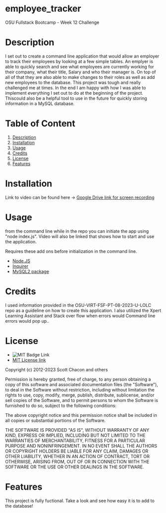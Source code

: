 # employee_tracker
OSU Fullstack Bootcamp - Week 12 Challenge

# Description
I set out to create a command line application that would allow an employer to track their employees by looking at a few simple tables. An emplyer is able to quickly search and see what employees are currently working for their company, what their title, Salary and who their manager is. On top of all of that they are also able to make changes to their roles as well as add new employees to the database. This project was tough and really challenged me at times. In the end I am happy with how I was able to implement everything I set out to do at the beginning of the project. Thiscould also be a helpful tool to use in the future for quickly storing information in a MySQL database. 

# Table of Content

1. [Description](#description)
2. [Installation](#installation)
3. [Usage](#usage)
4. [Credits](#credits)
5. [License](#license)
6. [Features](#features)

# Installation

Link to video can be found here -> [Google Drive link for screen recording](https://drive.google.com/file/d/1kUkjolXm3YhMCKjVfL2xjXrOB91sCZbK/view)
   
# Usage

from the command line while in the repo you can initiate the app using "node index.js". Video will also be linked that shows how to start and use the application.

 Requires these add ons before initialization in the command line.

* [Node.JS](https://nodejs.org/en)
* [Inquirer](https://www.npmjs.com/package/inquirer/v/8.2.4)  
* [MySQL2 package](https://www.npmjs.com/package/mysql2)
    

# Credits
  
I used information provided in the OSU-VIRT-FSF-PT-08-2023-U-LOLC repo as a guideline on how to create this application. I also utilized the Xpert Learning Assistant and Stack over flow when errors would Command line errors would pop up.. 

# License

* ![MIT Badge Link](https://img.shields.io/badge/License-MIT-yellow.svg)
* [MIT License link](https://github.com/git/git-scm.com/blob/main/MIT-LICENSE.txt)
   
Copyright (c) 2012-2023 Scott Chacon and others

Permission is hereby granted, free of charge, to any person obtaining
a copy of this software and associated documentation files (the
"Software"), to deal in the Software without restriction, including
without limitation the rights to use, copy, modify, merge, publish,
distribute, sublicense, and/or sell copies of the Software, and to
permit persons to whom the Software is furnished to do so, subject to
the following conditions:

The above copyright notice and this permission notice shall be
included in all copies or substantial portions of the Software.

THE SOFTWARE IS PROVIDED "AS IS", WITHOUT WARRANTY OF ANY KIND,
EXPRESS OR IMPLIED, INCLUDING BUT NOT LIMITED TO THE WARRANTIES OF
MERCHANTABILITY, FITNESS FOR A PARTICULAR PURPOSE AND
NONINFRINGEMENT. IN NO EVENT SHALL THE AUTHORS OR COPYRIGHT HOLDERS BE
LIABLE FOR ANY CLAIM, DAMAGES OR OTHER LIABILITY, WHETHER IN AN ACTION
OF CONTRACT, TORT OR OTHERWISE, ARISING FROM, OUT OF OR IN CONNECTION
WITH THE SOFTWARE OR THE USE OR OTHER DEALINGS IN THE SOFTWARE.
    
   
# Features
This project is fully fuctional. Take a look and see how easy it is to add to the database!


